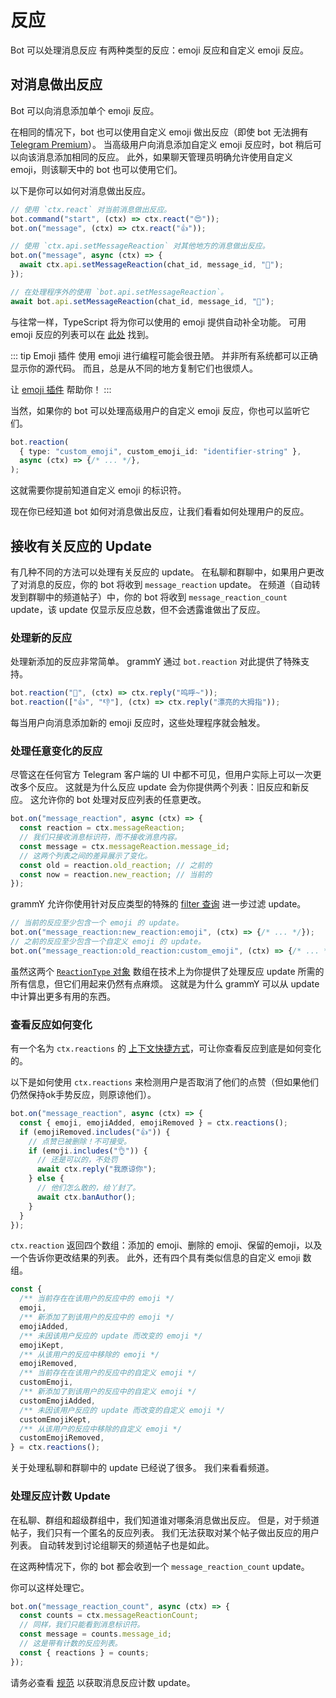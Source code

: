 # 反应

Bot 可以处理消息反应
有两种类型的反应：emoji 反应和自定义 emoji 反应。

## 对消息做出反应

Bot 可以向消息添加单个 emoji 反应。

在相同的情况下，bot 也可以使用自定义 emoji 做出反应（即使 bot 无法拥有 [Telegram Premium](https://telegram.org/faq_premium?setln=en)）。
当高级用户向消息添加自定义 emoji 反应时，bot 稍后可以向该消息添加相同的反应。
此外，如果聊天管理员明确允许使用自定义 emoji，则该聊天中的 bot 也可以使用它们。

以下是你可以如何对消息做出反应。

```ts
// 使用 `ctx.react` 对当前消息做出反应。
bot.command("start", (ctx) => ctx.react("😍"));
bot.on("message", (ctx) => ctx.react("👍"));

// 使用 `ctx.api.setMessageReaction` 对其他地方的消息做出反应。
bot.on("message", async (ctx) => {
  await ctx.api.setMessageReaction(chat_id, message_id, "🎉");
});

// 在处理程序外的使用 `bot.api.setMessageReaction`。
await bot.api.setMessageReaction(chat_id, message_id, "💯");
```

与往常一样，TypeScript 将为你可以使用的 emoji 提供自动补全功能。
可用 emoji 反应的列表可以在 [此处](https://core.telegram.org/bots/api#reactiontypeemoji) 找到。

::: tip Emoji 插件
使用 emoji 进行编程可能会很丑陋。
并非所有系统都可以正确显示你的源代码。
而且，总是从不同的地方复制它们也很烦人。

让 [emoji 插件](../plugins/emoji#有用的反应数据) 帮助你！
:::

当然，如果你的 bot 可以处理高级用户的自定义 emoji 反应，你也可以监听它们。

```ts
bot.reaction(
  { type: "custom_emoji", custom_emoji_id: "identifier-string" },
  async (ctx) => {/* ... */},
);
```

这就需要你提前知道自定义 emoji 的标识符。

现在你已经知道 bot 如何对消息做出反应，让我们看看如何处理用户的反应。

## 接收有关反应的 Update

有几种不同的方法可以处理有关反应的 update。
在私聊和群聊中，如果用户更改了对消息的反应，你的 bot 将收到 `message_reaction` update。
在频道（自动转发到群聊中的频道帖子）中，你的 bot 将收到 `message_reaction_count` update，该 update 仅显示反应总数，但不会透露谁做出了反应。

### 处理新的反应

处理新添加的反应非常简单。
grammY 通过 `bot.reaction` 对此提供了特殊支持。

```ts
bot.reaction("🎉", (ctx) => ctx.reply("呜呼~"));
bot.reaction(["👍", "👎"], (ctx) => ctx.reply("漂亮的大拇指"));
```

每当用户向消息添加新的 emoji 反应时，这些处理程序就会触发。

### 处理任意变化的反应

尽管这在任何官方 Telegram 客户端的 UI 中都不可见，但用户实际上可以一次更改多个反应。
这就是为什么反应 update 会为你提供两个列表：旧反应和新反应。
这允许你的 bot 处理对反应列表的任意更改。

```ts
bot.on("message_reaction", async (ctx) => {
  const reaction = ctx.messageReaction;
  // 我们只接收消息标识符，而不接收消息内容。
  const message = ctx.messageReaction.message_id;
  // 这两个列表之间的差异展示了变化。
  const old = reaction.old_reaction; // 之前的
  const now = reaction.new_reaction; // 当前的
});
```

grammY 允许你使用针对反应类型的特殊的 [filter 查询](./filter-queries) 进一步过滤 update。

```ts
// 当前的反应至少包含一个 emoji 的 update。
bot.on("message_reaction:new_reaction:emoji", (ctx) => {/* ... */});
// 之前的反应至少包含一个自定义 emoji 的 update。
bot.on("message_reaction:old_reaction:custom_emoji", (ctx) => {/* ... */});
```

虽然这两个 [`ReactionType` 对象](https://core.telegram.org/bots/api#reactiontype) 数组在技术上为你提供了处理反应 update 所需的所有信息，但它们用起来仍然有点麻烦。
这就是为什么 grammY 可以从 update 中计算出更多有用的东西。

### 查看反应如何变化

有一个名为 `ctx.reactions` 的 [上下文快捷方式](./context#快捷方式)，可让你查看反应到底是如何变化的。

以下是如何使用 `ctx.reactions` 来检测用户是否取消了他们的点赞（但如果他们仍然保持ok手势反应，则原谅他们）。

```ts
bot.on("message_reaction", async (ctx) => {
  const { emoji, emojiAdded, emojiRemoved } = ctx.reactions();
  if (emojiRemoved.includes("👍")) {
    // 点赞已被删除！不可接受。
    if (emoji.includes("👌")) {
      // 还是可以的，不处罚
      await ctx.reply("我原谅你");
    } else {
      // 他们怎么敢的，给丫封了。
      await ctx.banAuthor();
    }
  }
});
```

`ctx.reaction` 返回四个数组：添加的 emoji、删除的 emoji、保留的emoji，以及一个告诉你更改结果的列表。
此外，还有四个具有类似信息的自定义 emoji 数组。

```ts
const {
  /** 当前存在在该用户的反应中的 emoji */
  emoji,
  /** 新添加了到该用户的反应中的 emoji */
  emojiAdded,
  /** 未因该用户反应的 update 而改变的 emoji */
  emojiKept,
  /** 从该用户的反应中移除的 emoji */
  emojiRemoved,
  /** 当前存在在该用户的反应中的自定义 emoji */
  customEmoji,
  /** 新添加了到该用户的反应中的自定义 emoji */
  customEmojiAdded,
  /** 未因该用户反应的 update 而改变的自定义 emoji */
  customEmojiKept,
  /** 从该用户的反应中移除的自定义 emoji */
  customEmojiRemoved,
} = ctx.reactions();
```

关于处理私聊和群聊中的 update 已经说了很多。
我们来看看频道。

### 处理反应计数 Update

在私聊、群组和超级群组中，我们知道谁对哪条消息做出反应。
但是，对于频道帖子，我们只有一个匿名的反应列表。
我们无法获取对某个帖子做出反应的用户列表。
自动转发到讨论组聊天的频道帖子也是如此。

在这两种情况下，你的 bot 都会收到一个 `message_reaction_count` update。

你可以这样处理它。

```ts
bot.on("message_reaction_count", async (ctx) => {
  const counts = ctx.messageReactionCount;
  // 同样，我们只能看到消息标识符。
  const message = counts.message_id;
  // 这是带有计数的反应列表。
  const { reactions } = counts;
});
```

请务必查看 [规范](https://core.telegram.org/bots/api#messagereactioncountupdated) 以获取消息反应计数 update。
